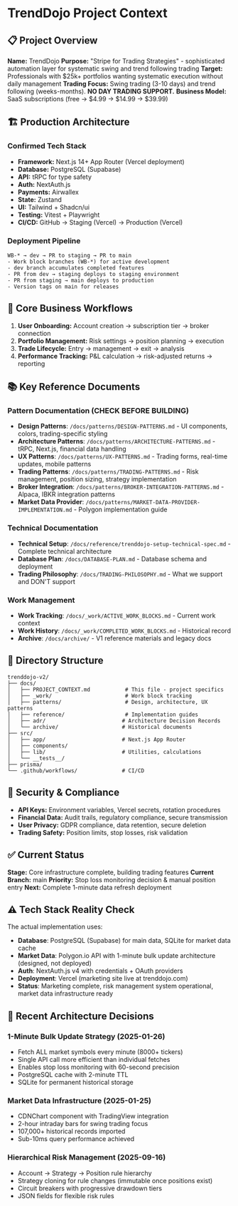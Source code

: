 # TrendDojo Project Context

<!-- Last verified: 2025-01-26 (commit: a53d260) -->

## 📋 Project Overview
**Name:** TrendDojo
**Purpose:** "Stripe for Trading Strategies" - sophisticated automation layer for systematic swing and trend following trading
**Target:** Professionals with $25k+ portfolios wanting systematic execution without daily management
**Trading Focus:** Swing trading (3-10 days) and trend following (weeks-months). **NO DAY TRADING SUPPORT.**
**Business Model:** SaaS subscriptions (free → $4.99 → $14.99 → $39.99)

## 🏗️ Production Architecture

### Confirmed Tech Stack
- **Framework:** Next.js 14+ App Router (Vercel deployment)
- **Database:** PostgreSQL (Supabase)
- **API:** tRPC for type safety
- **Auth:** NextAuth.js
- **Payments:** Airwallex
- **State:** Zustand
- **UI:** Tailwind + Shadcn/ui
- **Testing:** Vitest + Playwright
- **CI/CD:** GitHub → Staging (Vercel) → Production (Vercel)

### Deployment Pipeline
```
WB-* → dev → PR to staging → PR to main
- Work block branches (WB-*) for active development
- dev branch accumulates completed features
- PR from dev → staging deploys to staging environment
- PR from staging → main deploys to production
- Version tags on main for releases
```

## 💼 Core Business Workflows
1. **User Onboarding:** Account creation → subscription tier → broker connection
2. **Portfolio Management:** Risk settings → position planning → execution
3. **Trade Lifecycle:** Entry → management → exit → analysis
4. **Performance Tracking:** P&L calculation → risk-adjusted returns → reporting

## 📚 Key Reference Documents

### Pattern Documentation (CHECK BEFORE BUILDING)
- **Design Patterns**: `/docs/patterns/DESIGN-PATTERNS.md` - UI components, colors, trading-specific styling
- **Architecture Patterns**: `/docs/patterns/ARCHITECTURE-PATTERNS.md` - tRPC, Next.js, financial data handling
- **UX Patterns**: `/docs/patterns/UX-PATTERNS.md` - Trading forms, real-time updates, mobile patterns
- **Trading Patterns**: `/docs/patterns/TRADING-PATTERNS.md` - Risk management, position sizing, strategy implementation
- **Broker Integration**: `/docs/patterns/BROKER-INTEGRATION-PATTERNS.md` - Alpaca, IBKR integration patterns
- **Market Data Provider**: `/docs/patterns/MARKET-DATA-PROVIDER-IMPLEMENTATION.md` - Polygon implementation guide

### Technical Documentation
- **Technical Setup**: `/docs/reference/trenddojo-setup-technical-spec.md` - Complete technical architecture
- **Database Plan**: `/docs/DATABASE-PLAN.md` - Database schema and deployment
- **Trading Philosophy**: `/docs/TRADING-PHILOSOPHY.md` - What we support and DON'T support

### Work Management
- **Work Tracking**: `/docs/_work/ACTIVE_WORK_BLOCKS.md` - Current work context
- **Work History**: `/docs/_work/COMPLETED_WORK_BLOCKS.md` - Historical record
- **Archive**: `/docs/archive/` - V1 reference materials and legacy docs

## 📁 Directory Structure
```
trenddojo-v2/
├── docs/
│   ├── PROJECT_CONTEXT.md           # This file - project specifics
│   ├── _work/                       # Work block tracking
│   ├── patterns/                    # Design, architecture, UX patterns
│   ├── reference/                   # Implementation guides
│   ├── adr/                        # Architecture Decision Records
│   └── archive/                    # Historical documents
├── src/
│   ├── app/                        # Next.js App Router
│   ├── components/
│   ├── lib/                        # Utilities, calculations
│   └── __tests__/
├── prisma/
└── .github/workflows/              # CI/CD
```

## 🔐 Security & Compliance
- **API Keys:** Environment variables, Vercel secrets, rotation procedures
- **Financial Data:** Audit trails, regulatory compliance, secure transmission
- **User Privacy:** GDPR compliance, data retention, secure deletion
- **Trading Safety:** Position limits, stop losses, risk validation

## ✅ Current Status
**Stage:** Core infrastructure complete, building trading features
**Current Branch:** main
**Priority:** Stop loss monitoring decision & manual position entry
**Next:** Complete 1-minute data refresh deployment

## ⚠️ Tech Stack Reality Check
The actual implementation uses:
- **Database**: PostgreSQL (Supabase) for main data, SQLite for market data cache
- **Market Data**: Polygon.io API with 1-minute bulk update architecture (designed, not deployed)
- **Auth**: NextAuth.js v4 with credentials + OAuth providers
- **Deployment**: Vercel (marketing site live at trenddojo.com)
- **Status**: Marketing complete, risk management system operational, market data infrastructure ready

## 🎯 Recent Architecture Decisions

### 1-Minute Bulk Update Strategy (2025-01-26)
- Fetch ALL market symbols every minute (8000+ tickers)
- Single API call more efficient than individual fetches
- Enables stop loss monitoring with 60-second precision
- PostgreSQL cache with 2-minute TTL
- SQLite for permanent historical storage

### Market Data Infrastructure (2025-01-25)
- CDNChart component with TradingView integration
- 2-hour intraday bars for swing trading focus
- 107,000+ historical records imported
- Sub-10ms query performance achieved

### Hierarchical Risk Management (2025-09-16)
- Account → Strategy → Position rule hierarchy
- Strategy cloning for rule changes (immutable once positions exist)
- Circuit breakers with progressive drawdown tiers
- JSON fields for flexible risk rules